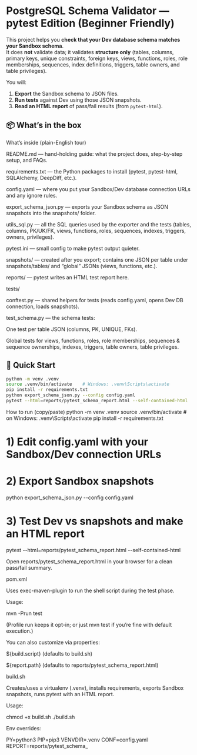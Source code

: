 # PostgreSQL Schema Validator — **pytest** Edition (Beginner Friendly)

This project helps you **check that your Dev database schema matches your Sandbox schema**.  
It does **not** validate data; it validates **structure only** (tables, columns, primary keys, unique constraints, foreign keys, views, functions, roles, role memberships, sequences, index definitions, triggers, table owners, and table privileges).

You will:
1. **Export** the Sandbox schema to JSON files.
2. **Run tests** against Dev using those JSON snapshots.
3. **Read an HTML report** of pass/fail results (from `pytest-html`).

## 📦 What’s in the box
What’s inside (plain-English tour)

README.md — hand-holding guide: what the project does, step-by-step setup, and FAQs.

requirements.txt — the Python packages to install (pytest, pytest-html, SQLAlchemy, DeepDiff, etc.).

config.yaml — where you put your Sandbox/Dev database connection URLs and any ignore rules.

export_schema_json.py — exports your Sandbox schema as JSON snapshots into the snapshots/ folder.

utils_sql.py — all the SQL queries used by the exporter and the tests (tables, columns, PK/UK/FK, views, functions, roles, sequences, indexes, triggers, owners, privileges).

pytest.ini — small config to make pytest output quieter.

snapshots/ — created after you export; contains one JSON per table under snapshots/tables/ and “global” JSONs (views, functions, etc.).

reports/ — pytest writes an HTML test report here.

tests/

conftest.py — shared helpers for tests (reads config.yaml, opens Dev DB connection, loads snapshots).

test_schema.py — the schema tests:

One test per table JSON (columns, PK, UNIQUE, FKs).

Global tests for views, functions, roles, role memberships, sequences & sequence ownerships, indexes, triggers, table owners, table privileges.

## 🚀 Quick Start
```bash
python -m venv .venv
source .venv/bin/activate    # Windows: .venv\Scripts\activate
pip install -r requirements.txt
python export_schema_json.py --config config.yaml
pytest --html=reports/pytest_schema_report.html --self-contained-html
```

How to run (copy/paste)
python -m venv .venv
source .venv/bin/activate    # on Windows: .venv\Scripts\activate
pip install -r requirements.txt

# 1) Edit config.yaml with your Sandbox/Dev connection URLs
# 2) Export Sandbox snapshots
python export_schema_json.py --config config.yaml

# 3) Test Dev vs snapshots and make an HTML report
pytest --html=reports/pytest_schema_report.html --self-contained-html


Open reports/pytest_schema_report.html in your browser for a clean pass/fail summary.

pom.xml

Uses exec-maven-plugin to run the shell script during the test phase.

Usage:

mvn -Prun test


(Profile run keeps it opt-in; or just mvn test if you’re fine with default execution.)

You can also customize via properties:

${build.script} (defaults to build.sh)

${report.path} (defaults to reports/pytest_schema_report.html)

build.sh

Creates/uses a virtualenv (.venv), installs requirements, exports Sandbox snapshots, runs pytest with an HTML report.

Usage:

chmod +x build.sh
./build.sh


Env overrides:

PY=python3 PIP=pip3 VENVDIR=.venv CONF=config.yaml REPORT=reports/pytest_schema_